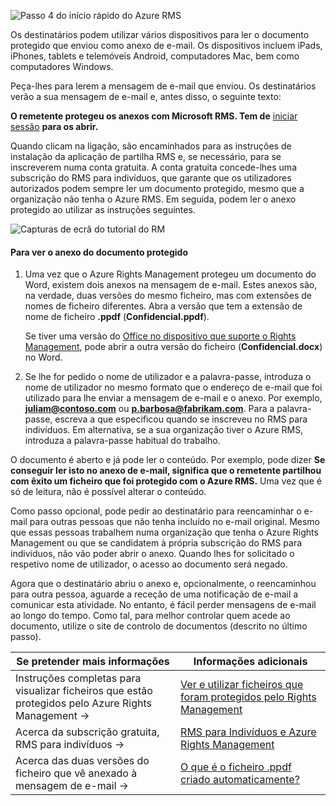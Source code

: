 ![Passo 4 do início rápido do Azure RMS](../media/AzRMS_QuickStartSteps4.PNG)

Os destinatários podem utilizar vários dispositivos para ler o documento protegido que enviou como anexo de e-mail. Os dispositivos incluem iPads, iPhones, tablets e telemóveis Android, computadores Mac, bem como computadores Windows.

Peça-lhes para lerem a mensagem de e-mail que enviou. Os destinatários verão a sua mensagem de e-mail e, antes disso, o seguinte texto:

**O remetente protegeu os anexos com Microsoft RMS. Tem de** [iniciar sessão](http://aka.ms/rms)
      **para os abrir.**

Quando clicam na ligação, são encaminhados para as instruções de instalação da aplicação de partilha RMS e, se necessário, para se inscreverem numa conta gratuita. A conta gratuita concede-lhes uma subscrição do RMS para indivíduos, que garante que os utilizadores autorizados podem sempre ler um documento protegido, mesmo que a organização não tenha o Azure RMS. Em seguida, podem ler o anexo protegido ao utilizar as instruções seguintes.

![Capturas de ecrã do tutorial do RM](../media/AzRMS_Tutorial_4_Screenshots.png)

#### Para ver o anexo do documento protegido

1.  Uma vez que o Azure Rights Management protegeu um documento do Word, existem dois anexos na mensagem de e-mail. Estes anexos são, na verdade, duas versões do mesmo ficheiro, mas com extensões de nomes de ficheiro diferentes. Abra a versão que tem a extensão de nome de ficheiro **.ppdf** (**Confidencial.ppdf**).

    Se tiver uma versão do [Office no dispositivo que suporte o Rights Management](https://technet.microsoft.com/library/dn655136.aspx), pode abrir a outra versão do ficheiro (**Confidencial.docx**) no Word.

2.  Se lhe for pedido o nome de utilizador e a palavra-passe, introduza o nome de utilizador no mesmo formato que o endereço de e-mail que foi utilizado para lhe enviar a mensagem de e-mail e o anexo. Por exemplo, **juliam@contoso.com** ou **p.barbosa@fabrikam.com**. Para a palavra-passe, escreva a que especificou quando se inscreveu no RMS para indivíduos. Em alternativa, se a sua organização tiver o Azure RMS, introduza a palavra-passe habitual do trabalho.

O documento é aberto e já pode ler o conteúdo. Por exemplo, pode dizer **Se conseguir ler isto no anexo de e-mail, significa que o remetente partilhou com êxito um ficheiro que foi protegido com o Azure RMS.** Uma vez que é só de leitura, não é possível alterar o conteúdo.

Como passo opcional, pode pedir ao destinatário para reencaminhar o e-mail para outras pessoas que não tenha incluído no e-mail original. Mesmo que essas pessoas trabalhem numa organização que tenha o Azure Rights Management ou que se candidatem à própria subscrição do RMS para indivíduos, não vão poder abrir o anexo. Quando lhes for solicitado o respetivo nome de utilizador, o acesso ao documento será negado.

Agora que o destinatário abriu o anexo e, opcionalmente, o reencaminhou para outra pessoa, aguarde a receção de uma notificação de e-mail a comunicar esta atividade. No entanto, é fácil perder mensagens de e-mail ao longo do tempo. Como tal, para melhor controlar quem acede ao documento, utilize o site de controlo de documentos (descrito no último passo).

|Se pretender mais informações|Informações adicionais|
|--------------------------------|--------------------------|
|Instruções completas para visualizar ficheiros que estão protegidos pelo Azure Rights Management   →|[Ver e utilizar ficheiros que foram protegidos pelo Rights Management](../rms-client/sharing-app-view-use-files.md)|
|Acerca da subscrição gratuita, RMS para indivíduos   →|[RMS para Indivíduos e Azure Rights Management](../understand-explore/rms-for-individuals.md)|
|Acerca das duas versões do ficheiro que vê anexado à mensagem de e-mail   →|[O que é o ficheiro .ppdf criado automaticamente?](../rms-client/sharing-app-dialog-box.md)|



<!--HONumber=Jun16_HO4-->



